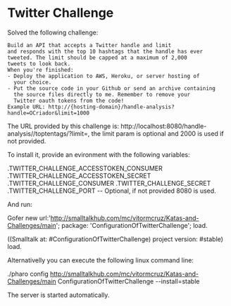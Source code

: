 # Twitter Challenge

Solved the following challenge:

    Build an API that accepts a Twitter handle and limit 
    and responds with the top 10 hashtags that the handle has ever
    tweeted. The limit should be capped at a maximum of 2,000 
    tweets to look back.
    When you're finished: 
    - Deploy the application to AWS, Heroku, or server hosting of 
      your choice.
    - Put the source code in your Github or send an archive containing 
      the source files directly to me. Remember to remove your 
      Twitter oauth tokens from the code!
    Example URL: http://{hosting-domain}/handle-analysis?handle=OCriador&limit=1000
	
	
The URL provided by this challenge is: http://localhost:8080/handle-analysis/<handler>/toptentags/?limit=<number>, the limit param is optional and 2000 is used if not provided.

To install it, provide an evironment with the following variables:

.TWITTER_CHALLENGE_ACCESSTOKEN_CONSUMER
.TWITTER_CHALLENGE_ACCESSTOKEN_SECRET
.TWITTER_CHALLENGE_CONSUMER
.TWITTER_CHALLENGE_SECRET
.TWITTER_CHALLENGE_PORT -- Optional, if not provided 8080 is used.

And run:

Gofer new
    url:'http://smalltalkhub.com/mc/vitormcruz/Katas-and-Challenges/main';
    package: 'ConfigurationOfTwitterChallenge';
    load.
	
((Smalltalk at: #ConfigurationOfTwitterChallenge) project version: #stable) load.

Alternativelly you can execute the following linux command line:

./pharo <your image here> config http://smalltalkhub.com/mc/vitormcruz/Katas-and-Challenges/main ConfigurationOfTwitterChallenge --install=stable

The server is started automatically.